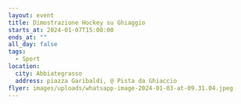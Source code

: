 ```yaml
---
layout: event
title: Dimostrazione Hockey su Ghiaggio
starts_at: 2024-01-07T15:00:00
ends_at: ""
all_day: false
tags:
  - Sport
location:
  city: Abbiategrasso
  address: piazza Garibaldi, @ Pista da Ghiaccio
flyer: images/uploads/whatsapp-image-2024-01-03-at-09.31.04.jpeg
---
```

